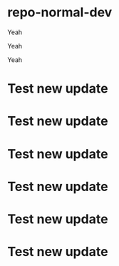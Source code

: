 # repo-normal-dev






Yeah






Yeah






Yeah




# Test new update


# Test new update




# Test new update



# Test new update



# Test new update




# Test new update
